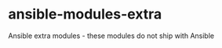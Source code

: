 ansible-modules-extra
=====================

Ansible extra modules - these modules do not ship with Ansible
